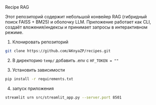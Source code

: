 Recipe RAG

Этот репозиторий содержит небольшой конвейер RAG (гибридный поиск FAISS + BM25) и оболочку LLM. Приложение работает как CLI, создаёт вложения/индексы и принимает запросы в интерактивном режиме.

1. Клонировать репозиторий

```bash
git clone https://github.com/AKnyaZP/recipes.git
```

2. В директорию `temp/` добавить .env c `HF_TOKEN = ""`

3. Установить зависимости
```bash
pip install -r requirements.txt
```

4. запуск приложения
```bash
streamlit urn src/streamlit_app.py --server.port 8501
```
